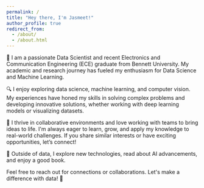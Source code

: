 ```yaml
---
permalink: /
title: "Hey there, I'm Jasmeet!"
author_profile: true
redirect_from: 
  - /about/
  - /about.html
---
```


👋 I am a passionate Data Scientist and recent Electronics and Communication Engineering (ECE) graduate from Bennett University. My academic and research journey has fueled my enthusiasm for Data Science and Machine Learning.

🔍 I enjoy exploring data science, machine learning, and computer vision. My experiences have honed my skills in solving complex problems and developing innovative solutions, whether working with deep learning models or visualizing datasets.

🤝 I thrive in collaborative environments and love working with teams to bring ideas to life. I'm always eager to learn, grow, and apply my knowledge to real-world challenges. If you share similar interests or have exciting opportunities, let’s connect!

🌟 Outside of data, I explore new technologies, read about AI advancements, and enjoy a good book.

Feel free to reach out for connections or collaborations. Let's make a difference with data! 🚀
